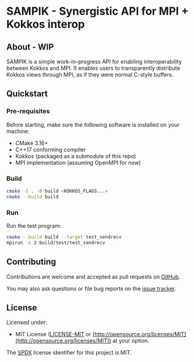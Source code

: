 # SAMPIK - Synergistic API for MPI + Kokkos interop

## About - WIP
SAMPIK is a simple work-in-progress API for enabling interoperability between Kokkos and MPI. It enables users to transparently distribute Kokkos views through MPI, as if they were normal C-style buffers.

## Quickstart
### Pre-requisites
Before starting, make sure the following software is installed on your machine:
- CMake 3.16+
- C++17 conforming compiler
- Kokkos (packaged as a submodule of this repo)
- MPI implementation (assuming OpenMPI for now)

### Build
```sh
cmake -S . -B build <KOKKOS_FLAGS...>
cmake --build build
```

### Run
Run the test program:
```sh
cmake --build build --target test_sendrecv
mpirun -n 2 build/test/test_sendrecv
```

## Contributing
Contributions are welcome and accepted as pull requests on [GitHub](https://github.com/dssgabriel/sampik).

You may also ask questions or file bug reports on the [issue tracker](https://github.com/dssgabriel/sampik/issues).

## License
Licensed under:
- MIT License ([LICENSE-MIT](https://github.com/dssgabriel/sampik/blob/master/LICENSE-MIT) or [http://opensource.org/licenses/MIT](http://opensource.org/licenses/MIT))
at your option.  

The [SPDX](https://spdx.dev/) license identifier for this project is MIT.
